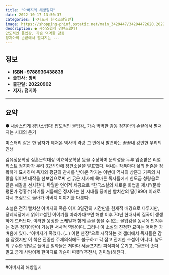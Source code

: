 ```yaml
---
title: "아버지의 해방일지"
date: 2022-10-17 13:50:37
categories: [국내도서 한국소설일반]
image: https://shopping-phinf.pstatic.net/main_3429447/34294472620.20220830140726.jpg
description: ● 새삼스럽게 경탄스럽다!
압도적인 몰입감, 가슴 먹먹한 감동
정지아의 손끝에서 펼쳐지는 ...
---
```


## **정보**

- **ISBN : 9788936438838**
- **출판사 : 창비**
- **출판일 : 20220902**
- **저자 : 정지아**

------



## **요약**

● 새삼스럽게 경탄스럽다!
압도적인 몰입감, 가슴 먹먹한 감동
정지아의 손끝에서 펼쳐지는 시대의 온기

미스터리 같은 한 남자가 헤쳐온 역사의 격랑
그 안에서 발견하는 끝끝내 강인한 우리의 인생

김유정문학상 심훈문학대상 이효석문학상 등을 수상하며 문학성을 두루 입증받은 리얼리스트 정지아가 무려 32년 만에 장편소설을 발표했다. 써내는 작품마다 삶의 현존을 정확하게 묘사하며 독자와 평단의 찬사를 받아온 작가는 이번에 역사의 상흔과 가족의 사랑을 엮어낸 대작을 선보임으로써 선 굵은 서사에 목마른 독자들에게 한모금 청량음료 같은 해갈을 선사한다. 탁월한 언어적 세공으로 “한국소설의 새로운 화법을 제시”(문학평론가 정홍수)하기를 거듭해온 정지아는 한 시대를 풍미한 빨치산의 딸(1990) 이래로 다시 초심으로 돌아가 아버지 이야기를 다룬다. 

소설은 전직 빨치산 아버지의 죽음 이후 3일간의 시간만을 현재적 배경으로 다루지만, 장례식장에서 얽히고설킨 이야기를 따라가다보면 해방 이후 70년 현대사의 질곡이 생생하게 드러난다. 이러한 웅장한 스케일과 함께 손을 놓을 수 없는 몰입감을 동시에 안겨주는 것은 정지아만이 가능한 서사적 역량이다. 그러나 이 소설의 진정한 묘미는 어쩌면 가벼움에 있다. “아버지가 죽었다. (…) 이런 젠장”으로 시작하는 첫 챕터에서 독자들은 감을 잡겠지만 이 책은 진중한 주제의식에도 불구하고 각 잡고 진지한 소설이 아니다. 남도의 구수한 입말로 풀어낸 일화들은 저마다 서글프지만 피식피식 웃기고, “울분이 솟다 말고 긍게 사람이제 한마디로 가슴이 따뜻”(추천사, 김미월)해진다.

------

#아버지의 해방일지



